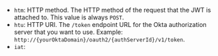 * `htm`: HTTP method. The HTTP method of the request that the JWT is attached to. This value is always `POST`.
* `htu`: HTTP URI. The `/token` endpoint URL for the Okta authorization server that you want to use. Example: `http://{yourOktaDomain}/oauth2/{authServerId}/v1/token`.
* `iat`: <StackSnippet snippet="iat" inline />
